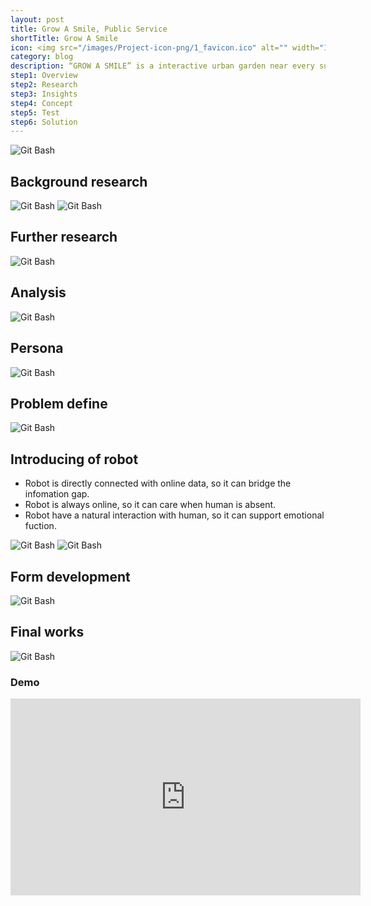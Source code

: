 ```yaml
---
layout: post
title: Grow A Smile, Public Service
shortTitle: Grow A Smile
icon: <img src="/images/Project-icon-png/1_favicon.ico" alt="" width="100"/>
category: blog
description: “GROW A SMILE” is a interactive urban garden near every subway station. People pass there everyday and stop for a while. Growing their plants help people to release their pressure and enjoy a simple life style. Generally, there forms a tiny community with a pure and relaxing atmosphere of socializing where people feel belonged and be cared.
step1: Overview
step2: Research
step3: Insights
step4: Concept
step5: Test
step6: Solution
---
```


<head>

<head>

<body>

<div id="step1" class="dowebok">

<img alt="Git Bash" src="images/GAS/GAS-img-01.svg"/>


</div>

<div id="step2" class="dowebok">

<h2>Background research</h2>

<img alt="Git Bash" src="images/GAS/GAS-img-02.svg"/>
<img alt="Git Bash" src="images/GAS/GAS-img-03.svg"/>

</div>

<div id="step3" class="dowebok">

<h2>Further research</h2>


<img alt="Git Bash" src="images/GAS/GAS-img-04.svg"/>

</div>

<div id="step4" class="dowebok">

<h2>Analysis</h2>

<img alt="Git Bash" src="images/GAS/GAS-img-05.svg"/>

</div>

<div id="step5" class="dowebok">

<h2>Persona</h2>

<p><img alt="Git Bash" src="images/GAS/GAS-img-06.svg"/></p>

</div>

<div id="step6" class="dowebok">


<h2>Problem define</h2>

<p><img alt="Git Bash" src="images/GAS/GAS-img-07.svg"/></p>

</div>

<div id="step7" class="dowebok">

<h2>Introducing of robot</h2>

<ul><li>Robot is directly connected with online data, so it can bridge the infomation gap.</li><li>Robot is always online, so it can care when human is absent. </li><li>Robot have a natural interaction with human, so it can support emotional fuction. </li></ul>
<p>
<img alt="Git Bash" src="images/GAS/GAS-img-09.jpg"/>
<img alt="Git Bash" src="images/GAS/GAS-img-10.svg"/>
</p>
</div>

<div id="step8" class="dowebok">

<h2>Form development</h2>

<p><img alt="Git Bash" src="images/GAS/GAS-img-11.svg"/></p>

</div>

<div id="step9" class="dowebok">

<h2>Final works</h2>


<p><img alt="Git Bash" src="images/GAS/GAS-img-12.svg"/></p>

<h3>Demo</h3>

<iframe width="560" height="315" src="https://www.youtube.com/embed/vAYRGef-Oes?rel=0&amp;showinfo=0" frameborder="0" allow="autoplay; encrypted-media" allowfullscreen></iframe>
</div>
</body>
